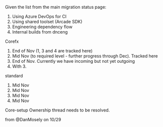 Given the list from the main migration status page:
1.	Using Azure DevOps for CI
2.	Using shared toolset (Arcade SDK)
3.	Engineering dependency flow
4.	Internal builds from dnceng

Corefx 
1.	End of Nov (1, 3 and 4 are tracked here)
2.	Mid Nov (to required level - further progress through Dec). Tracked here
3.	End of Nov. Currently we have incoming but not yet outgoing
4.	With 3.

standard
1.	Mid Nov
2.	Mid Nov
3.	Mid Nov
4.	Mid Nov

Core-setup
Ownership thread needs to be resolved.

from @DanMosely on 10/29
